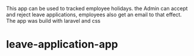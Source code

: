 This app can be used to tracked employee holidays. the Admin can accept and reject leave applications, employees also get an email to that effect.
The app was build with laravel and css
# leave-application-app
